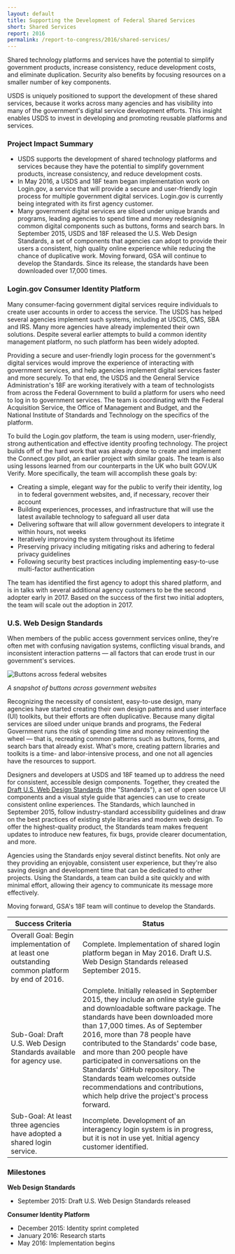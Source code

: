 ```yaml
---
layout: default
title: Supporting the Development of Federal Shared Services
short: Shared Services
report: 2016
permalink: /report-to-congress/2016/shared-services/
---
```

Shared technology platforms and services have the potential to simplify government products, increase consistency, reduce development costs, and eliminate duplication. Security also benefits by focusing resources on a smaller number of key components.

USDS is uniquely positioned to support the development of these shared services, because it works across many agencies and has visibility into many of the government's digital service development efforts. This insight enables USDS to invest in developing and promoting reusable platforms and services.

### Project Impact Summary

- USDS supports the development of shared technology platforms and services because they have the potential to simplify government products, increase consistency, and reduce development costs.
- In May 2016, a USDS and 18F team began implementation work on Login.gov, a service that will provide a secure and user-friendly login process for multiple government digital services. Login.gov is currently being integrated with its first agency customer.
- Many government digital services are siloed under unique brands and programs, leading agencies to spend time and money redesigning common digital components such as buttons, forms and search bars. In September 2015, USDS and 18F released the U.S. Web Design Standards, a set of components that agencies can adopt to provide their users a consistent, high quality online experience while reducing the chance of duplicative work. Moving forward, GSA will continue to develop the Standards. Since its release, the standards have been downloaded over 17,000 times.

### Login.gov Consumer Identity Platform

Many consumer-facing government digital services require individuals to create user accounts in order to access the service. The USDS has helped several agencies implement such systems, including at USCIS, CMS, SBA and IRS. Many more agencies have already implemented their own solutions. Despite several earlier attempts to build a common identity management platform, no such platform has been widely adopted.

Providing a secure and user-friendly login process for the government's digital services would improve the experience of interacting with government services, and help agencies implement digital services faster and more securely. To that end, the USDS and the General Service Administration's 18F are working iteratively with a team of technologists from across the Federal Government to build a platform for users who need to log in to government services. The team is coordinating with the Federal Acquisition Service, the Office of Management and Budget, and the National Institute of Standards and Technology on the specifics of the platform.

To build the Login.gov platform, the team is using modern, user-friendly, strong authentication and effective identity proofing technology. The project builds off of the hard work that was already done to create and implement the Connect.gov pilot, an earlier project with similar goals. The team is also using lessons learned from our counterparts in the UK who built GOV.UK Verify. More specifically, the team will accomplish these goals by:

- Creating a simple, elegant way for the public to verify their identity, log in to federal government websites, and, if necessary, recover their account
- Building experiences, processes, and infrastructure that will use the latest available technology to safeguard all user data
- Delivering software that will allow government developers to integrate it within hours, not weeks
- Iteratively improving the system throughout its lifetime
- Preserving privacy including mitigating risks and adhering to federal privacy guidelines
- Following security best practices including implementing easy-to-use multi-factor authentication

The team has identified the first agency to adopt this shared platform, and is in talks with several additional agency customers to be the second adopter early in 2017. Based on the success of the first two initial adopters, the team will scale out the adoption in 2017.

### U.S. Web Design Standards

When members of the public access government services online, they're often met with confusing navigation systems, conflicting visual brands, and inconsistent interaction patterns — all factors that can erode trust in our government's services.

![Buttons across federal websites](https://cloud.githubusercontent.com/assets/1237498/18361496/021de0ae-75d0-11e6-8a5b-40f827fe1b10.png)

*A snapshot of buttons across government websites*

Recognizing the necessity of consistent, easy-to-use design, many agencies have started creating their own design patterns and user interface (UI) toolkits, but their efforts are often duplicative. Because many digital services are siloed under unique brands and programs, the Federal Government runs the risk of spending time and money reinventing the wheel — that is, recreating common patterns such as buttons, forms, and search bars that already exist. What's more, creating pattern libraries and toolkits is a time- and labor-intensive process, and one not all agencies have the resources to support.

Designers and developers at USDS and 18F teamed up to address the need for consistent, accessible design components. Together, they created the  [Draft U.S. Web Design Standards](https://standards.usa.gov/) (the "Standards"), a set of open source UI components and a visual style guide that agencies can use to create consistent online experiences. The Standards, which launched in September 2015, follow industry-standard accessibility guidelines and draw on the best practices of existing style libraries and modern web design. To offer the highest-quality product, the Standards team makes frequent updates to introduce new features, fix bugs, provide clearer documentation, and more.

Agencies using the Standards enjoy several distinct benefits. Not only are they providing an enjoyable, consistent user experience, but they're also saving design and development time that can be dedicated to other projects. Using the Standards, a team can build a site quickly and with minimal effort, allowing their agency to communicate its message more effectively.

Moving forward, GSA's 18F team will continue to develop the Standards.

| **Success Criteria** | **Status** |
| --- | --- |
| Overall Goal: Begin implementation of at least one outstanding common platform by end of 2016. | Complete. Implementation of shared login platform began in May 2016. Draft U.S. Web Design Standards released September 2015. |
| Sub-Goal: Draft U.S. Web Design Standards available for agency use. | Complete. Initially released in September 2015, they include an online style guide and downloadable software package. The standards have been downloaded more than 17,000 times. As of September 2016, more than 78 people have contributed to the Standards' code base, and more than 200 people have participated in conversations on the Standards' GitHub repository. The Standards team welcomes outside recommendations and contributions, which help drive the project's process forward. |
| Sub-Goal: At least three agencies have adopted a shared login service. | Incomplete. Development of an interagency login system is in progress, but it is not in use yet. Initial agency customer identified. |

### Milestones

**Web Design Standards**

- September 2015: Draft U.S. Web Design Standards released

**Consumer Identity Platform**

- December 2015: Identity sprint completed
- January 2016: Research starts
- May 2016: Implementation begins
